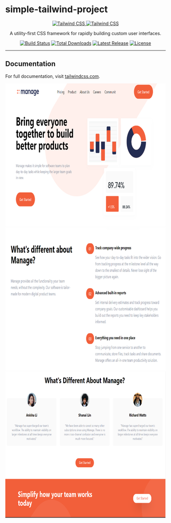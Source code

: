 # simple-tailwind-project

<p align="center">
  <a href="https://tailwindcss.com/#gh-light-mode-only" target="_blank">
    <img src="https://raw.githubusercontent.com/tailwindlabs/tailwindcss/master/.github/logo-light.svg" alt="Tailwind CSS" width="350" height="70">
  </a>
  <a href="https://tailwindcss.com/#gh-dark-mode-only" target="_blank">
    <img src="./.github/logo-dark.svg" alt="Tailwind CSS" width="350" height="70">
  </a>
</p>

<p align="center">
  A utility-first CSS framework for rapidly building custom user interfaces.
</p>


<p align="center">
    <a href="https://github.com/tailwindlabs/tailwindcss/actions"><img src="https://img.shields.io/github/workflow/status/tailwindlabs/tailwindcss/Node.js%20CI" alt="Build Status"></a>
    <a href="https://www.npmjs.com/package/tailwindcss"><img src="https://img.shields.io/npm/dt/tailwindcss.svg" alt="Total Downloads"></a>
    <a href="https://github.com/tailwindcss/tailwindcss/releases"><img src="https://img.shields.io/npm/v/tailwindcss.svg" alt="Latest Release"></a>
    <a href="https://github.com/tailwindcss/tailwindcss/blob/master/LICENSE"><img src="https://img.shields.io/npm/l/tailwindcss.svg" alt="License"></a>
</p>

------

## Documentation

For full documentation, visit [tailwindcss.com](https://tailwindcss.com/).


<!--- ![alt text](https://github.com/eamre/simple-tailwind-project/blob/main/img/ph1.PNG?raw=true)-->
<img src="https://github.com/eamre/simple-tailwind-project/blob/main/img/ph1.PNG" width="800" height="450" />
<img src="https://github.com/eamre/simple-tailwind-project/blob/main/img/ph2.PNG" width="800" height="450" />
<img src="https://github.com/eamre/simple-tailwind-project/blob/main/img/ph3.PNG" width="800" height="460" />


